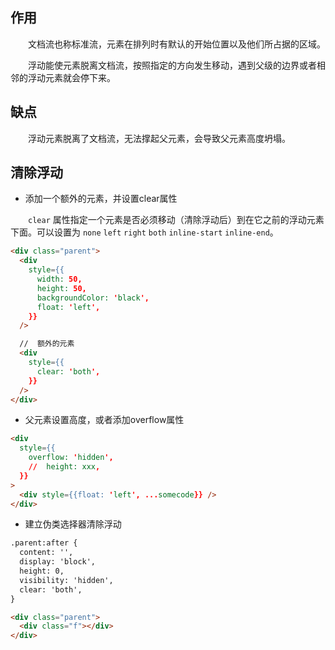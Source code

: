 ## **作用**

&emsp;&emsp;文档流也称标准流，元素在排列时有默认的开始位置以及他们所占据的区域。

&emsp;&emsp;浮动能使元素脱离文档流，按照指定的方向发生移动，遇到父级的边界或者相邻的浮动元素就会停下来。

## **缺点**

&emsp;&emsp;浮动元素脱离了文档流，无法撑起父元素，会导致父元素高度坍塌。

## **清除浮动**

- 添加一个额外的元素，并设置clear属性

&emsp;&emsp;`clear` 属性指定一个元素是否必须移动（清除浮动后）到在它之前的浮动元素下面。可以设置为 `none` `left` `right` `both` `inline-start` `inline-end`。

```html
<div class="parent">
  <div
    style={{
      width: 50,
      height: 50,
      backgroundColor: 'black',
      float: 'left',
    }}
  />

  //  额外的元素
  <div
    style={{
      clear: 'both',
    }}
  />
</div>
```
- 父元素设置高度，或者添加overflow属性
```html
<div
  style={{
    overflow: 'hidden',
    //  height: xxx,
  }}
>
  <div style={{float: 'left', ...somecode}} />
</div>
```
- 建立伪类选择器清除浮动
```html
.parent:after {
  content: '',
  display: 'block',
  height: 0,
  visibility: 'hidden',
  clear: 'both',
}

<div class="parent">
  <div class="f"></div>
</div>
```
